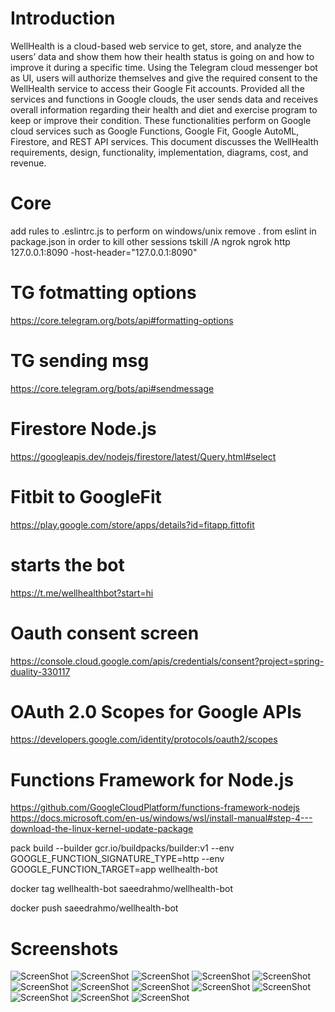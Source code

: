 # Introduction

WellHealth is a cloud-based web service to get, store, and analyze the users’ data and show them how their health status is going on and how to improve it during a specific time. Using the Telegram cloud messenger bot as UI, users will authorize themselves and give the  required consent to the WellHealth service to access their Google Fit accounts. Provided all the services and functions in Google clouds, the user sends data and receives overall information regarding their health and diet and exercise program to keep or improve their condition. These functionalities perform on Google cloud services such as Google Functions, Google Fit, Google AutoML, Firestore, and REST API services. This document discusses the WellHealth requirements, design, functionality, implementation, diagrams, cost, and revenue.


# Core

add rules to .eslintrc.js to perform on windows/unix
remove . from eslint in package.json
in order to kill other sessions tskill /A ngrok
ngrok http 127.0.0.1:8090 -host-header="127.0.0.1:8090"

# TG fotmatting options

https://core.telegram.org/bots/api#formatting-options

# TG sending msg

https://core.telegram.org/bots/api#sendmessage

# Firestore Node.js

https://googleapis.dev/nodejs/firestore/latest/Query.html#select

# Fitbit to GoogleFit

https://play.google.com/store/apps/details?id=fitapp.fittofit

# starts the bot

https://t.me/wellhealthbot?start=hi

# Oauth consent screen

https://console.cloud.google.com/apis/credentials/consent?project=spring-duality-330117

# OAuth 2.0 Scopes for Google APIs

https://developers.google.com/identity/protocols/oauth2/scopes

# Functions Framework for Node.js

https://github.com/GoogleCloudPlatform/functions-framework-nodejs
https://docs.microsoft.com/en-us/windows/wsl/install-manual#step-4---download-the-linux-kernel-update-package

pack build --builder gcr.io/buildpacks/builder:v1 --env GOOGLE_FUNCTION_SIGNATURE_TYPE=http --env GOOGLE_FUNCTION_TARGET=app wellhealth-bot

docker tag wellhealth-bot saeedrahmo/wellhealth-bot

docker push saeedrahmo/wellhealth-bot

# Screenshots

![ScreenShot](https://github.com/wellhealth-cloud-service/core/blob/main/screenshots/Architecture.png?raw=true "Architecture design of WellHealth")
![ScreenShot](https://github.com/wellhealth-cloud-service/core/blob/main/screenshots/InteractionGoogleOauth.png?raw=true "Interaction view of WellHealth with Google Oauth")
![ScreenShot](https://github.com/wellhealth-cloud-service/core/blob/main/screenshots/InteractionGoogleFit.png?raw=true "Interaction view of WellHealth with Google Fit")
![ScreenShot](https://github.com/wellhealth-cloud-service/core/blob/main/screenshots/InteractionGoogleAutoML.png?raw=true "Interaction view of WellHealth with Google AutoML")
![ScreenShot](https://github.com/wellhealth-cloud-service/core/blob/main/screenshots/RestAPI.png?raw=true "Rest API in WellHealth")
![ScreenShot](https://github.com/wellhealth-cloud-service/core/blob/main/screenshots/GoogleAutoML.png?raw=true "Smartness of Google AutoML in feature engineering and building model")
![ScreenShot](https://github.com/wellhealth-cloud-service/core/blob/main/screenshots/bot.png?raw=true "Result of starting the WellHealth bot")
![ScreenShot](https://github.com/wellhealth-cloud-service/core/blob/main/screenshots/authorization.png?raw=true "Available menu after successful authorization")
![ScreenShot](https://github.com/wellhealth-cloud-service/core/blob/main/screenshots/options.png?raw=true "Options of Vitals that user must enter")
![ScreenShot](https://github.com/wellhealth-cloud-service/core/blob/main/screenshots/nutrition.png?raw=true "Options of Nutrition that user must enter")
![ScreenShot](https://github.com/wellhealth-cloud-service/core/blob/main/screenshots/results.png?raw=true "Results of analysis of Well Health")
![ScreenShot](https://github.com/wellhealth-cloud-service/core/blob/main/screenshots/test1.png?raw=true "Execution of /analysis command of WellHealthBot for 1000 times over Telegram API")
![ScreenShot](https://github.com/wellhealth-cloud-service/core/blob/main/screenshots/test2.png?raw=true "Overall monitoring for 30 days from beginning to deploy and demo")
